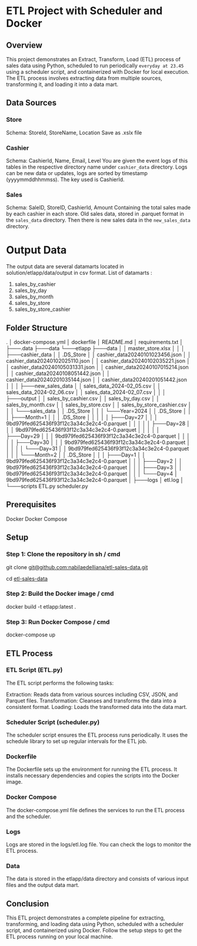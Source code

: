 # ETL Project with Scheduler and Docker
## Overview
This project demonstrates an Extract, Transform, Load (ETL) process of sales data using Python, scheduled to run periodically `everyday at 23.45` using a scheduler script, and containerized with Docker for local execution. The ETL process involves extracting data from multiple sources, transforming it, and loading it into a data mart.

## Data Sources
### Store
Schema: StoreId, StoreName, Location
Save as .xslx file

### Cashier
Schema: CashierId, Name, Email, Level
You are given the event logs of this tables in the respective directory name under `cashier_data` directory.
Logs can be new data or updates, logs are sorted by timestamp (yyyymmddhhmmss). The key used is CashierId.

### Sales
Schema: SaleID, StoreID, CashierId, Amount
Containing the total sales made by each cashier in each store.
Old sales data, stored in .parquet format in the `sales_data` directory.
Then there is new sales data in the `new_sales_data` directory.

# Output Data
The output data are several datamarts located in solution/etlapp/data/output in csv format.
List of datamarts :
1. sales_by_cashier
2. sales_by_day
3. sales_by_month
4. sales_by_store
5. sales_by_store_cashier

## Folder Structure
.
│   docker-compose.yml
│   dockerfile
│   README.md
│   requirements.txt
│
├───.data
├───data
└───etlapp
    ├───data
    │   │   master_store.xlsx
    │   │
    │   ├───cashier_data
    │   │       .DS_Store
    │   │       cashier_data20240101023456.json
    │   │       cashier_data20240102025110.json
    │   │       cashier_data20240102035221.json
    │   │       cashier_data20240105031331.json
    │   │       cashier_data20240107015214.json
    │   │       cashier_data20240108051442.json
    │   │       cashier_data20240201035144.json
    │   │       cashier_data20240201051442.json
    │   │
    │   ├───new_sales_data
    │   │       sales_data_2024-02_05.csv
    │   │       sales_data_2024-02_06.csv
    │   │       sales_data_2024-02_07.csv
    │   │
    │   ├───output
    │   │       sales_by_cashier.csv
    │   │       sales_by_day.csv
    │   │       sales_by_month.csv
    │   │       sales_by_store.csv
    │   │       sales_by_store_cashier.csv
    │   │
    │   └───sales_data
    │       │   .DS_Store
    │       │
    │       └───Year=2024
    │           │   .DS_Store
    │           │
    │           ├───Month=1
    │           │   │   .DS_Store
    │           │   │
    │           │   ├───Day=27
    │           │   │       9bd979fed625436f93f12c3a34c3e2c4-0.parquet
    │           │   │
    │           │   ├───Day=28
    │           │   │       9bd979fed625436f93f12c3a34c3e2c4-0.parquet
    │           │   │
    │           │   ├───Day=29
    │           │   │       9bd979fed625436f93f12c3a34c3e2c4-0.parquet
    │           │   │
    │           │   ├───Day=30
    │           │   │       9bd979fed625436f93f12c3a34c3e2c4-0.parquet
    │           │   │
    │           │   └───Day=31
    │           │           9bd979fed625436f93f12c3a34c3e2c4-0.parquet
    │           │
    │           └───Month=2
    │               │   .DS_Store
    │               │
    │               ├───Day=1
    │               │       9bd979fed625436f93f12c3a34c3e2c4-0.parquet
    │               │
    │               ├───Day=2
    │               │       9bd979fed625436f93f12c3a34c3e2c4-0.parquet
    │               │
    │               ├───Day=3
    │               │       9bd979fed625436f93f12c3a34c3e2c4-0.parquet
    │               │
    │               └───Day=4
    │                       9bd979fed625436f93f12c3a34c3e2c4-0.parquet
    │
    ├───logs
    │       etl.log
    │
    └───scripts
            ETL.py
            scheduler.py

## Prerequisites
Docker
Docker Compose

## Setup
### Step 1: Clone the repository in sh / cmd
git clone [git@github.com:nabilaedelliana/etl-sales-data.git](git@github.com:nabilaedelliana/etl-sales-data.git)

cd [etl-sales-data](https://github.com/nabilaedelliana/etl-sales-data/tree/master)
### Step 2: Build the Docker image / cmd
docker build -t etlapp:latest .
### Step 3: Run Docker Compose / cmd
docker-compose up


## ETL Process
### ETL Script (ETL.py)
The ETL script performs the following tasks:

Extraction: Reads data from various sources including CSV, JSON, and Parquet files.
Transformation: Cleanses and transforms the data into a consistent format.
Loading: Loads the transformed data into the data mart.

### Scheduler Script (scheduler.py)
The scheduler script ensures the ETL process runs periodically. It uses the schedule library to set up regular intervals for the ETL job.

### Dockerfile
The Dockerfile sets up the environment for running the ETL process. It installs necessary dependencies and copies the scripts into the Docker image.

### Docker Compose
The docker-compose.yml file defines the services to run the ETL process and the scheduler.

### Logs
Logs are stored in the logs/etl.log file. You can check the logs to monitor the ETL process.

### Data
The data is stored in the etlapp/data directory and consists of various input files and the output data mart.

## Conclusion
This ETL project demonstrates a complete pipeline for extracting, transforming, and loading data using Python, scheduled with a scheduler script, and containerized using Docker. Follow the setup steps to get the ETL process running on your local machine.

